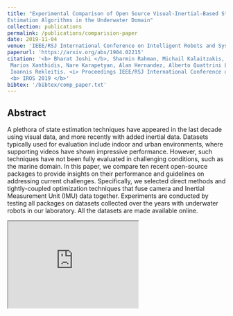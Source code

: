 ```yaml
---
title: "Experimental Comparison of Open Source Visual-Inertial-Based State
Estimation Algorithms in the Underwater Domain"
collection: publications
permalink: /publications/comparision-paper
date: 2019-11-04
venue: 'IEEE/RSJ International Conference on Intelligent Robots and Systems (IROS)'
paperurl: 'https://arxiv.org/abs/1904.02215'
citation: '<b> Bharat Joshi </b>, Sharmin Rahman, Michail Kalaitzakis, Brennan Cain, James Johnson,
 Marios Xanthidis, Nare Karapetyan, Alan Hernandez, Alberto Quattrini Li, Nikolaos Vitzilaios,
 Ioannis Rekleitis. <i> Proceedings IEEE/RSJ International Conference on Intelligent Robots and Systems </i>. 
 <b> IROS 2019 </b>'
bibtex: '/bibtex/comp_paper.txt'
---
```


## Abstract

A plethora of state estimation techniques have appeared in the last decade using visual data,
and more recently with added inertial data. Datasets typically used for evaluation include indoor
and urban environments, where supporting videos have shown impressive performance. However, 
such techniques have not been fully evaluated in challenging conditions, such as the marine domain. 
In this paper, we compare ten recent open-source packages to provide insights on their performance and 
guidelines on addressing current challenges. Specifically, we selected direct methods and tightly-coupled 
optimization techniques that fuse camera and Inertial Measurement Unit (IMU) data together. 
Experiments are conducted by testing all packages on datasets
collected over the years with underwater robots in our laboratory. All the datasets are made available online.

<iframe width="300" height="200" src="https://www.youtube.com/embed/-vXFffWEfEg"> </iframe>

